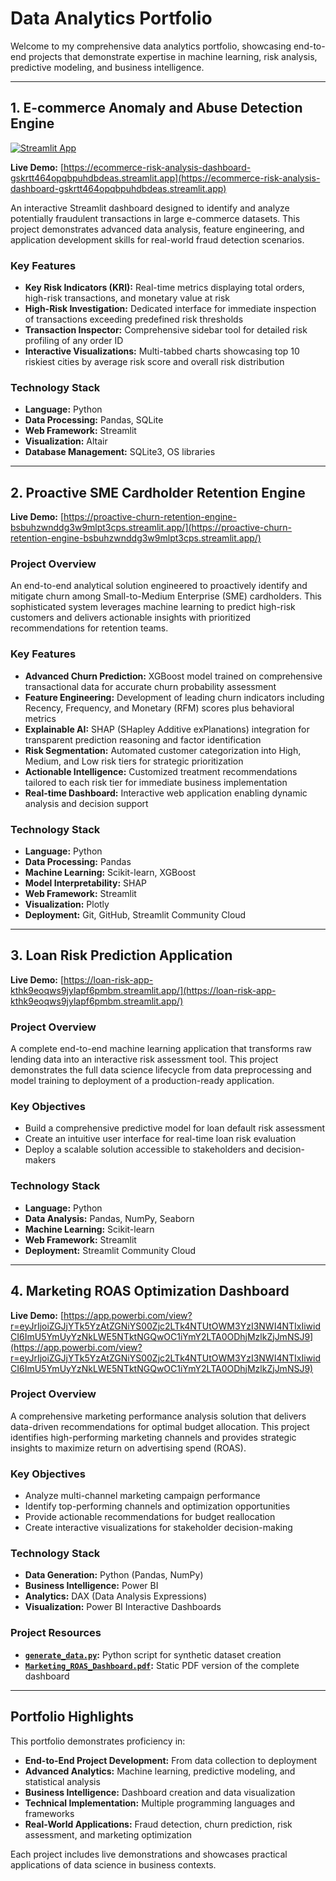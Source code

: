 # Data Analytics Portfolio

Welcome to my comprehensive data analytics portfolio, showcasing end-to-end projects that demonstrate expertise in machine learning, risk analysis, predictive modeling, and business intelligence.

---

## 1. E-commerce Anomaly and Abuse Detection Engine

[![Streamlit App](https://static.streamlit.io/badges/streamlit_badge_black_white.svg)](https://ecommerce-risk-analysis-dashboard-gskrtt464opqbpuhdbdeas.streamlit.app)

**Live Demo:** [https://ecommerce-risk-analysis-dashboard-gskrtt464opqbpuhdbdeas.streamlit.app](https://ecommerce-risk-analysis-dashboard-gskrtt464opqbpuhdbdeas.streamlit.app)

An interactive Streamlit dashboard designed to identify and analyze potentially fraudulent transactions in large e-commerce datasets. This project demonstrates advanced data analysis, feature engineering, and application development skills for real-world fraud detection scenarios.

### Key Features
- **Key Risk Indicators (KRI):** Real-time metrics displaying total orders, high-risk transactions, and monetary value at risk
- **High-Risk Investigation:** Dedicated interface for immediate inspection of transactions exceeding predefined risk thresholds
- **Transaction Inspector:** Comprehensive sidebar tool for detailed risk profiling of any order ID
- **Interactive Visualizations:** Multi-tabbed charts showcasing top 10 riskiest cities by average risk score and overall risk distribution

### Technology Stack
- **Language:** Python
- **Data Processing:** Pandas, SQLite
- **Web Framework:** Streamlit
- **Visualization:** Altair
- **Database Management:** SQLite3, OS libraries

---

## 2. Proactive SME Cardholder Retention Engine

**Live Demo:** [https://proactive-churn-retention-engine-bsbuhzwnddg3w9mlpt3cps.streamlit.app/](https://proactive-churn-retention-engine-bsbuhzwnddg3w9mlpt3cps.streamlit.app/)

### Project Overview
An end-to-end analytical solution engineered to proactively identify and mitigate churn among Small-to-Medium Enterprise (SME) cardholders. This sophisticated system leverages machine learning to predict high-risk customers and delivers actionable insights with prioritized recommendations for retention teams.

### Key Features
- **Advanced Churn Prediction:** XGBoost model trained on comprehensive transactional data for accurate churn probability assessment
- **Feature Engineering:** Development of leading churn indicators including Recency, Frequency, and Monetary (RFM) scores plus behavioral metrics
- **Explainable AI:** SHAP (SHapley Additive exPlanations) integration for transparent prediction reasoning and factor identification
- **Risk Segmentation:** Automated customer categorization into High, Medium, and Low risk tiers for strategic prioritization
- **Actionable Intelligence:** Customized treatment recommendations tailored to each risk tier for immediate business implementation
- **Real-time Dashboard:** Interactive web application enabling dynamic analysis and decision support

### Technology Stack
- **Language:** Python
- **Data Processing:** Pandas
- **Machine Learning:** Scikit-learn, XGBoost
- **Model Interpretability:** SHAP
- **Web Framework:** Streamlit
- **Visualization:** Plotly
- **Deployment:** Git, GitHub, Streamlit Community Cloud

---

## 3. Loan Risk Prediction Application

**Live Demo:** [https://loan-risk-app-kthk9eoqws9jylapf6pmbm.streamlit.app/](https://loan-risk-app-kthk9eoqws9jylapf6pmbm.streamlit.app/)

### Project Overview
A complete end-to-end machine learning application that transforms raw lending data into an interactive risk assessment tool. This project demonstrates the full data science lifecycle from data preprocessing and model training to deployment of a production-ready application.

### Key Objectives
- Build a comprehensive predictive model for loan default risk assessment
- Create an intuitive user interface for real-time loan risk evaluation
- Deploy a scalable solution accessible to stakeholders and decision-makers

### Technology Stack
- **Language:** Python
- **Data Analysis:** Pandas, NumPy, Seaborn
- **Machine Learning:** Scikit-learn
- **Web Framework:** Streamlit
- **Deployment:** Streamlit Community Cloud

---

## 4. Marketing ROAS Optimization Dashboard

**Live Demo:** [https://app.powerbi.com/view?r=eyJrIjoiZGJjYTk5YzAtZGNiYS00Zjc2LTk4NTUtOWM3YzI3NWI4NTIxIiwidCI6ImU5YmUyYzNkLWE5NTktNGQwOC1iYmY2LTA0ODhjMzlkZjJmNSJ9](https://app.powerbi.com/view?r=eyJrIjoiZGJjYTk5YzAtZGNiYS00Zjc2LTk4NTUtOWM3YzI3NWI4NTIxIiwidCI6ImU5YmUyYzNkLWE5NTktNGQwOC1iYmY2LTA0ODhjMzlkZjJmNSJ9)

### Project Overview
A comprehensive marketing performance analysis solution that delivers data-driven recommendations for optimal budget allocation. This project identifies high-performing marketing channels and provides strategic insights to maximize return on advertising spend (ROAS).

### Key Objectives
- Analyze multi-channel marketing campaign performance
- Identify top-performing channels and optimization opportunities
- Provide actionable recommendations for budget reallocation
- Create interactive visualizations for stakeholder decision-making

### Technology Stack
- **Data Generation:** Python (Pandas, NumPy)
- **Business Intelligence:** Power BI
- **Analytics:** DAX (Data Analysis Expressions)
- **Visualization:** Power BI Interactive Dashboards

### Project Resources
- **[`generate_data.py`](generate_data.py):** Python script for synthetic dataset creation
- **[`Marketing_ROAS_Dashboard.pdf`](Marketing_ROAS_Dashboard.pdf):** Static PDF version of the complete dashboard

---

## Portfolio Highlights

This portfolio demonstrates proficiency in:

- **End-to-End Project Development:** From data collection to deployment
- **Advanced Analytics:** Machine learning, predictive modeling, and statistical analysis
- **Business Intelligence:** Dashboard creation and data visualization
- **Technical Implementation:** Multiple programming languages and frameworks
- **Real-World Applications:** Fraud detection, churn prediction, risk assessment, and marketing optimization

Each project includes live demonstrations and showcases practical applications of data science in business contexts.
